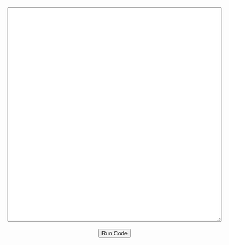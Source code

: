 <form>
    <center>
    <textarea id="code" style="width: 500px; height: 500px;"></textarea>
    <br/><br/>
    <button type="button" onclick="runCode()">Run Code</button>
    </center>
</form>

<script>

    document.getElementById("code").style.width = "80vw";

    function runCode() {
	const API_URL = 'https://judge0-ce.p.rapidapi.com/';
	var code = document.getElementById("code").value;

	const headers = {
		'content-type': 'application/json',
		'x-rapidapi-key': 'cd81236483mshbc05c3041f1ca4cp1cfad3jsnb28e0b499ace',
		'x-rapidapi-host': 'judge0-ce.p.rapidapi.com',
	};

	const data = {
		source_code: code,
		language_id: 62, // Java language ID
		stdin: '',
	};

	fetch(API_URL + 'submissions', {
		method: 'POST',
		headers: headers,
		body: JSON.stringify(data),
	})
		.then((response) => response.json())
		.then((data) => {
			const submissionId = data.token;
			// Poll for submission status until it's completed
			let interval = setInterval(() => {
				fetch(API_URL + `submissions/${submissionId}?base64_encoded=true`, {
					headers: headers,
				})
					.then((response) => response.json())
					.then((data) => {
						if (data.status.id <= 2) {
							// Status is either "queued" or "processing"
							console.log('Status: ' + data.status.description);
						} else {
							clearInterval(interval);
							const output = atob(data.stdout);
							console.log('Output: ' + output);
						}
					})
					.catch((error) => {
						console.error(error);
					});
			}, 1000);
		})
		.catch((error) => {
			console.error(error);
		});
}
</script>

